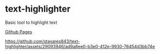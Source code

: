 # text-highlighter


Basic tool to highlight text

[Github Pages
](https://stavares843.github.io/text-highlighter/text-highlighter.html)


https://github.com/stavares843/text-highlighter/assets/29093946/ad9a8ee0-b3e0-412e-9930-76454d3bb74e

